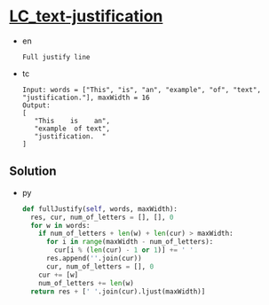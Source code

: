 # [LC_text-justification](https://leetcode.com/problems/text-justification)

* en

  ```en
  Full justify line
  ```

* tc

  ```tc
  Input: words = ["This", "is", "an", "example", "of", "text", "justification."], maxWidth = 16
  Output:
  [
     "This    is    an",
     "example  of text",
     "justification.  "
  ]
  ```

## Solution

* py

  ```py
  def fullJustify(self, words, maxWidth):
    res, cur, num_of_letters = [], [], 0
    for w in words:
      if num_of_letters + len(w) + len(cur) > maxWidth:
        for i in range(maxWidth - num_of_letters):
          cur[i % (len(cur) - 1 or 1)] += ' '
        res.append(''.join(cur))
        cur, num_of_letters = [], 0
      cur += [w]
      num_of_letters += len(w)
    return res + [' '.join(cur).ljust(maxWidth)]
  ```
